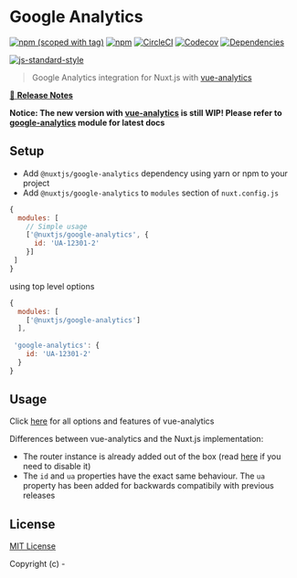 # Google Analytics
[![npm (scoped with tag)](https://img.shields.io/npm/v/@nuxtjs/google-analytics/latest.svg?style=flat-square)](https://npmjs.com/package/@nuxtjs/google-analytics)
[![npm](https://img.shields.io/npm/dt/@nuxtjs/google-analytics.svg?style=flat-square)](https://npmjs.com/package/@nuxtjs/google-analytics)
[![CircleCI](https://img.shields.io/circleci/project/github/nuxt-community/analytics-module.svg?style=flat-square)](https://circleci.com/gh/nuxt-community/analytics-module)
[![Codecov](https://img.shields.io/codecov/c/github/nuxt-community/analytics-module.svg?style=flat-square)](https://codecov.io/gh/nuxt-community/analytics-module)
[![Dependencies](https://david-dm.org/nuxt-community/analytics-module/status.svg?style=flat-square)](https://david-dm.org/nuxt-community/analytics-module)


[![js-standard-style](https://cdn.rawgit.com/standard/standard/master/badge.svg)](http://standardjs.com)

> Google Analytics integration for Nuxt.js with [vue-analytics](https://github.com/MatteoGabriele/vue-analytics)

[📖 **Release Notes**](./CHANGELOG.md)

**Notice: The new version with [vue-analytics](https://github.com/MatteoGabriele/vue-analytics) is still WIP! Please refer to [google-analytics](https://github.com/nuxt-community/modules/tree/master/modules/google-analytics) module for latest docs**

## Setup
- Add `@nuxtjs/google-analytics` dependency using yarn or npm to your project
- Add `@nuxtjs/google-analytics` to `modules` section of `nuxt.config.js`

```js
{
  modules: [
    // Simple usage
    ['@nuxtjs/google-analytics', {
      id: 'UA-12301-2'
    }]
 ]
}
```
using top level options

```js
{
  modules: [
    ['@nuxtjs/google-analytics']
  ],
 
 'google-analytics': {
    id: 'UA-12301-2'
  }
}
```

## Usage

Click [here](https://matteogabriele.gitbooks.io/vue-analytics/content/) for all options and features of vue-analytics

Differences between vue-analytics and the Nuxt.js implementation:

* The router instance is already added out of the box (read [here](https://github.com/MatteoGabriele/vue-analytics/blob/master/docs/page-tracking.md#disable-page-auto-tracking) if you need to disable it)
* The `id` and `ua` properties have the exact same behaviour. The `ua` property has been added for backwards compatibily with previous releases


## License

[MIT License](./LICENSE)

Copyright (c) -
